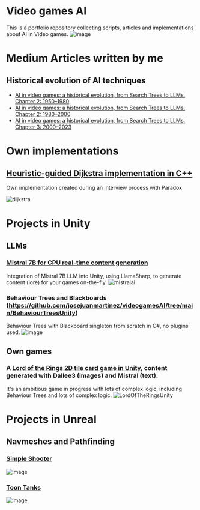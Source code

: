 # Video games AI
This is a portfolio repository collecting scripts, articles and implementations about AI in Video games.
![image](https://github.com/josejuanmartinez/videogamesAI/assets/36634572/ad2ddf2f-d759-4bd0-a789-8a824f9da5ec)


# Medium Articles written by me
## Historical evolution of AI techniques
- [AI in video games: a historical evolution, from Search Trees to LLMs. Chapter 2: 1950–1980](https://medium.com/@jjmcarrascosa/ai-in-video-games-a-historical-evolution-from-search-trees-to-llms-chapter-1-1950-1980-f3b04d6e9dc8)
- [AI in video games: a historical evolution, from Search Trees to LLMs. Chapter 2: 1980–2000](https://medium.com/@jjmcarrascosa/ai-in-video-games-a-historical-evolution-from-search-trees-to-llms-chapter-2-1980-2000-341bc31860d9)
- [AI in video games: a historical evolution, from Search Trees to LLMs. Chapter 3: 2000–2023](https://medium.com/@jjmcarrascosa/ai-in-video-games-a-historical-evolution-from-search-trees-to-llms-chapter-3-2000-2023-ae286c975387)


# Own implementations
## [Heuristic-guided Dijkstra implementation in C++](https://github.com/josejuanmartinez/videogamesAI/tree/main/DijkstraPathFindingC%2B%2B)
Own implementation created during an interview process with Paradox

![dijkstra](https://github.com/josejuanmartinez/videogamesAI/assets/36634572/a636aa62-934e-48a3-b931-b74abfd54e4b)


# Projects in Unity
## LLMs
### [Mistral 7B for CPU real-time content generation](https://github.com/josejuanmartinez/videogamesAI/tree/main/Mistral7BUnity)
Integration of Mistral 7B LLM into Unity, using LlamaSharp, to generate content (lore) for your games on-the-fly.
![mistralai](https://github.com/josejuanmartinez/videogamesAI/assets/36634572/bb8fa67d-327f-462e-96dd-e35a43da8929)
### Behaviour Trees and Blackboards (https://github.com/josejuanmartinez/videogamesAI/tree/main/BehaviourTreesUnity)
Behaviour Trees with Blackboard singleton from scratch in C#, no plugins used.
![image](https://github.com/josejuanmartinez/videogamesAI/assets/36634572/ba0b5369-662a-4bc5-9057-836a44553994)

## Own games
### A [Lord of the Rings 2D tile card game in Unity](https://github.com/josejuanmartinez/videogamesAI/tree/main/LordOfTheRingsUnity), content generated with Dallee3 (images) and Mistral (text).
It's an ambitious game in progress with lots of complex logic, including Behaviour Trees and lots of complex logic.
![LordOfTheRingsUnity](https://github.com/josejuanmartinez/videogamesAI/assets/36634572/b74ea3dd-82a4-4b00-88f3-3cb72b77fc1a)

# Projects in Unreal
## Navmeshes and Pathfinding
### [Simple Shooter](https://github.com/josejuanmartinez/videogamesAI/tree/main/SimpleShooterUnreal)
![image](https://github.com/josejuanmartinez/videogamesAI/assets/36634572/c317e7eb-6ab1-48e4-81c5-3664aa85b4f0)

### [Toon Tanks](https://github.com/josejuanmartinez/videogamesAI/tree/main/ToonTanksUnreal)
![image](https://github.com/josejuanmartinez/videogamesAI/assets/36634572/203aa937-ff6b-436e-9db4-35fd8a2a8f0c)

